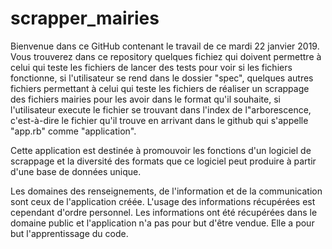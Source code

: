# scrapper_mairies
Bienvenue dans ce GitHub contenant le travail de ce mardi 22 janvier 2019. 
Vous trouverez dans ce repository quelques fichiez qui doivent permettre à celui qui teste les fichiers de lancer des tests pour voir si les fichiers fonctionne, si l'utilisateur se rend dans le dossier "spec", quelques autres fichiers permettant à celui qui teste les fichiers de réaliser un scrappage des fichiers mairies pour les avoir dans le format qu'il souhaite, si l'utilisateur execute le fichier se trouvant dans l'index de l"arborescence, c'est-à-dire le fichier qu'il trouve en arrivant dans le github qui s'appelle "app.rb" comme "application".


Cette application est destinée à promouvoir les fonctions d'un logiciel de scrappage et la diversité des formats que ce logiciel peut produire à partir d'une base de données unique.


Les domaines des renseignements, de l'information et de la communication sont ceux de l'application créée. L'usage des informations récupérées est cependant d'ordre personnel. Les informations ont été récupérées dans le domaine public et l'application n'a pas pour but d'être vendue. Elle a pour but l'apprentissage du code.

